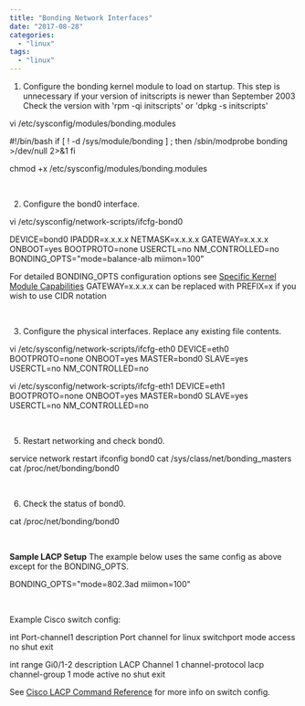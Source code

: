 ```yaml
---
title: "Bonding Network Interfaces"
date: "2017-08-28"
categories: 
  - "linux"
tags: 
  - "linux"
---
```


1) Configure the bonding kernel module to load on startup. This step is unnecessary if your version of initscripts is newer than September 2003 Check the version with 'rpm -qi initscripts' or 'dpkg -s initscripts' 

vi /etc/sysconfig/modules/bonding.modules

#!/bin/bash
if \[ ! -d /sys/module/bonding \] ; then
/sbin/modprobe bonding >/dev/null 2>&1
fi

chmod +x /etc/sysconfig/modules/bonding.modules

 

2) Configure the bond0 interface.

vi /etc/sysconfig/network-scripts/ifcfg-bond0

DEVICE=bond0
IPADDR=x.x.x.x
NETMASK=x.x.x.x
GATEWAY=x.x.x.x
ONBOOT=yes
BOOTPROTO=none
USERCTL=no
NM\_CONTROLLED=no
BONDING\_OPTS="mode=balance-alb miimon=100"

For detailed BONDING\_OPTS configuration options see [Specific Kernel Module Capabilities](https://access.redhat.com/documentation/en-US/Red_Hat_Enterprise_Linux/6/html/Deployment_Guide/sec-Specific_Kernel_Module_Capabilities.html#sec-Using_Channel_Bonding) GATEWAY=x.x.x.x can be replaced with PREFIX=x if you wish to use CIDR notation

 

3) Configure the physical interfaces. Replace any existing file contents.

vi /etc/sysconfig/network-scripts/ifcfg-eth0
DEVICE=eth0
BOOTPROTO=none
ONBOOT=yes
MASTER=bond0
SLAVE=yes
USERCTL=no
NM\_CONTROLLED=no

vi /etc/sysconfig/network-scripts/ifcfg-eth1
DEVICE=eth1
BOOTPROTO=none
ONBOOT=yes
MASTER=bond0
SLAVE=yes
USERCTL=no
NM\_CONTROLLED=no

 

5) Restart networking and check bond0.

service network restart
ifconfig bond0
cat /sys/class/net/bonding\_masters
cat /proc/net/bonding/bond0

 

6) Check the status of bond0.

cat /proc/net/bonding/bond0

 

**Sample LACP Setup** The example below uses the same config as above except for the BONDING\_OPTS.

BONDING\_OPTS="mode=802.3ad miimon=100"

 

Example Cisco switch config:

int Port-channel1
description Port channel for linux
switchport mode access
no shut
exit

int range Gi0/1-2
description LACP Channel 1
channel-protocol lacp
channel-group 1 mode active
no shut
exit

See [Cisco LACP Command Reference](http://www.cisco.com/c/en/us/td/docs/optical/cpt/r9_3/command/reference/cpt93_cr/cpt93_cr_chapter_01000.html) for more info on switch config.
